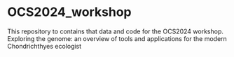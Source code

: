 # OCS2024_workshop
This repository to contains that data and code for the OCS2024 workshop. Exploring the genome: an overview of tools and applications for the modern Chondrichthyes ecologist 
